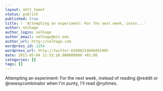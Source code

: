 ```yaml
---
layout: aktt_tweet
status: publish
published: true
title: ! 'Attempting an experiment: For the next week, inste...'
author: nelhage
author_login: nelhage
author_email: nelhage@mit.edu
author_url: http://nelhage.com
wordpress_id: 1254
wordpress_url: http://twitter-65806214096891905
date: 2011-05-04 11:53:18.000000000 +02:00
categories: []
tags: []
---
```

Attempting an experiment: For the next week, instead of reading @reddit or @newsycombinator when I'm punty, I'll read @nytimes.

